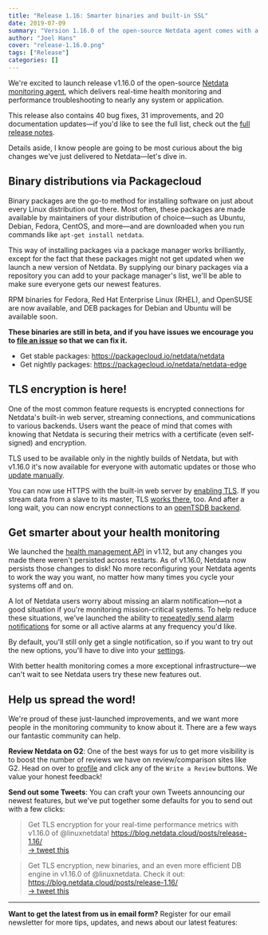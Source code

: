 ```yaml
---
title: "Release 1.16: Smarter binaries and built-in SSL"
date: 2019-07-09
summary: "Version 1.16.0 of the open-source Netdata agent comes with a ton of bugfixes, new TLS encryption, and better binaries for smooth installation with package managers."
author: "Joel Hans"
cover: "release-1.16.0.png"
tags: ["Release"]
categories: []
---
```


We're excited to launch release v1.16.0 of the open-source [Netdata monitoring agent](https://github.com/netdata/netdata/), which delivers real-time health monitoring and performance troubleshooting to nearly any system or application.

This release also contains 40 bug fixes, 31 improvements, and 20 documentation updates—if you'd like to see the full list, check out the [full release notes](https://github.com/netdata/netdata/releases/tag/v1.16.0).

Details aside, I know people are going to be most curious about the big changes we've just delivered to Netdata—let's dive in.

<!--more-->

## Binary distributions via Packagecloud

Binary packages are the go-to method for installing software on just about every Linux distribution out there. Most often, these packages are made available by maintainers of your distribution of choice—such as Ubuntu, Debian, Fedora, CentOS, and more—and are downloaded when you run commands like `apt-get install netdata`.

This way of installing packages via a package manager works brilliantly, except for the fact that these packages might not get updated when we launch a new version of Netdata. By supplying our binary packages via a repository you can add to your package manager's list, we'll be able to make sure everyone gets our newest features.

RPM binaries for Fedora, Red Hat Enterprise Linux (RHEL), and OpenSUSE are now available, and DEB packages for Debian and Ubuntu will be available soon.

**These binaries are still in beta, and if you have issues we encourage you to [file an issue](https://github.com/netdata/netdata/issues) so that we can fix it.**

- Get stable packages: https://packagecloud.io/netdata/netdata
- Get nightly packages: https://packagecloud.io/netdata/netdata-edge


## TLS encryption is here!

One of the most common feature requests is encrypted connections for Netdata's built-in web server, streaming connections, and communications to various backends. Users want the peace of mind that comes with knowing that Netdata is securing their metrics with a certificate (even self-signed) and encryption.

TLS used to be available only in the nightly builds of Netdata, but with v1.16.0 it's now available for everyone with automatic updates or those who [update manually](https://docs.netdata.cloud/packaging/installer/update/).

You can now use HTTPS with the built-in web server by [enabling TLS](https://docs.netdata.cloud/web/server/#enabling-tls-support). If you stream data from a slave to its master, TLS [works there](https://docs.netdata.cloud/streaming/#securing-the-communication), too. And after a long wait, you can now encrypt connections to an [openTSDB backend](https://docs.netdata.cloud/backends/opentsdb/#https).


## Get smarter about your health monitoring

We launched the [health management API](https://docs.netdata.cloud/web/api/health/#health-management-api) in v1.12, but any changes you made there weren't persisted across restarts. As of v1.16.0, Netdata now persists those changes to disk! No more reconfiguring your Netdata agents to work the way you want, no matter how many times you cycle your systems off and on.

A lot of Netdata users worry about missing an alarm notification—not a good situation if you're monitoring mission-critical systems. To help reduce these situations, we've launched the ability to [repeatedly send alarm notifications](https://docs.netdata.cloud/health/#alarm-line-repeat) for some or all active alarms at any frequency you'd like.

By default, you'll still only get a single notification, so if you want to try out the new options, you'll have to dive into your [settings](https://docs.netdata.cloud/health/#alarm-line-repeat).

With better health monitoring comes a more exceptional infrastructure—we can't wait to see Netdata users try these new features out.


## Help us spread the word!

We're proud of these just-launched improvements, and we want more people in the monitoring community to know about it. There are a few ways our fantastic community can help.

**Review Netdata on G2**: One of the best ways for us to get more visibility is to boost the number of reviews we have on review/comparison sites like G2. Head on over to [profile](https://www.g2.com/products/netdata/reviews) and click any of the `Write a Review` buttons. We value your honest feedback!

**Send out some Tweets**: You can craft your own Tweets announcing our newest features, but we've put together some defaults for you to send out with a few clicks:

> Get TLS encryption for your real-time performance metrics with v1.16.0 of @linuxnetdata! https://blog.netdata.cloud/posts/release-1.16/ <br />
> [&rarr; tweet this](https://twitter.com/home?status=Get%20TLS%20encryption%20for%20your%20real-time%20performance%20metrics%20with%20v1.16.0%20of%20Netdata!%20https%3A//blog.netdata.cloud/posts/release-1.16/)

> Get TLS encryption, new binaries, and an even more efficient DB engine in v1.16.0 of @linuxnetdata. Check it out: https://blog.netdata.cloud/posts/release-1.16/ <br />
> [&rarr; tweet this](https://twitter.com/home?status=Get%20TLS%20encryption,%20new%20binaries,%20and%20an%20even%20more%20efficient%20DB%20engine%20in%20v1.16.0%20of%20%40linuxnetdata.%20Check%20it%20out%3A%20https%3A//blog.netdata.cloud/posts/release-1.16/)

---

**Want to get the latest from us in email form?** Register for our email newsletter for more tips, updates, and news about our latest features:

<script charset="utf-8" type="text/javascript" src="//js.hsforms.net/forms/shell.js"></script>
<script>
  hbspt.forms.create({
    portalId: "4567453",
    formId: "6a20deb5-a1e6-4312-9c4d-f6862f947fe0"
});
</script>